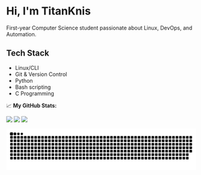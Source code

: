 # Hi, I'm TitanKnis

First-year Computer Science student passionate about Linux, DevOps, and Automation.

## Tech Stack
- Linux/CLI
- Git & Version Control
- Python
- Bash scripting
- C Programming
  
📈 **My GitHub Stats:**

![](http://github-profile-summary-cards.vercel.app/api/cards/profile-details?username=titanknis&theme=codeSTACKr) 
![](http://github-profile-summary-cards.vercel.app/api/cards/repos-per-language?username=titanknis&theme=codeSTACKr) ![](http://github-profile-summary-cards.vercel.app/api/cards/stats?username=titanknis&theme=codeSTACKr)

<picture>
  <source media="(prefers-color-scheme: dark)" srcset="https://raw.githubusercontent.com/platane/platane/output/github-contribution-grid-snake-dark.svg">
  <source media="(prefers-color-scheme: light)" srcset="https://raw.githubusercontent.com/platane/platane/output/github-contribution-grid-snake.svg">
  <img alt="github contribution grid snake animation" src="https://raw.githubusercontent.com/platane/platane/output/github-contribution-grid-snake.svg">
</picture>
